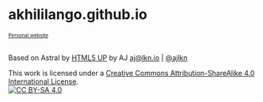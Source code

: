 # akhililango.github.io
<font size="1.5"> [Personal website](https://akhililango.github.io/) </font>
<br><br>

Based on Astral by [HTML5 UP](https://html5up.net/) by AJ aj@lkn.io | [@ajlkn](https://twitter.com/ajlkn)

This work is licensed under a [Creative Commons Attribution-ShareAlike 4.0 International License][cc-by-sa].     
[![CC BY-SA 4.0][cc-by-sa-image]][cc-by-sa]
 
[cc-by-sa]: http://creativecommons.org/licenses/by-sa/4.0/
[cc-by-sa-image]: https://licensebuttons.net/l/by-sa/4.0/88x31.png
